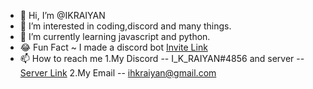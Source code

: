 - 👋 Hi, I’m @IKRAIYAN
- 👀 I’m interested in coding,discord and many things.
- 🌱 I’m currently learning javascript and python.
- 😂 Fun Fact ~ I made a discord bot [Invite Link](https://discord.com/oauth2/authorize?client_id=816596547801972777&scope=bot&permissions=1342434430)
- 📫 How to reach me 
1.My Discord -- I_K_RAIYAN#4856 and server -- [Server Link](https://discord.gg/fanZGVFYmn)
2.My Email -- ihkraiyan@gmail.com

<!---
IKRAIYAN/IKRAIYAN is a ✨ special ✨ repository because its `README.md` (this file) appears on your GitHub profile.
You can click the Preview link to take a look at your changes.
--->
